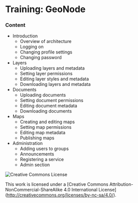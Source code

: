 # Training: GeoNode
### Content
* Introduction
    * Overview of architecture
    * Logging on    * Changing profile settings
    * Changing password
* Layers
    * Uploading layers and metadata    * Setting layer permissions    * Editing layer styles and metadata
    * Downloading layers and metadata
* Documents
    * Uploading documents    * Setting document permissions
    * Editing document metadata    * Downloading documents
* Maps
    * Creating and editing maps
    * Setting map permissions
    * Editing map metadata
    * Publishing maps
* Administration    * Adding users to groups
    * Announcements    * Registering a service
    * Admin section
![](https://i.creativecommons.org/l/by-nc-sa/4.0/88x31.png "Creative Commons License")

This work is licensed under a [Creative Commons Attribution-NonCommercial-ShareAlike 4.0 International License] (http://creativecommons.org/licenses/by-nc-sa/4.0/).
